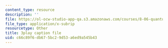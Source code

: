 ```yaml
---
content_type: resource
description: ''
file: https://ol-ocw-studio-app-qa.s3.amazonaws.com/courses/8-06-quantum-physics-iii-spring-2018/c66c89f6db675bc29d53a6ed9a545b43_67yCE-yt0T8.vtt
file_type: application/x-subrip
resourcetype: Other
title: 3play caption file
uid: c66c89f6-db67-5bc2-9d53-a6ed9a545b43
---
```

